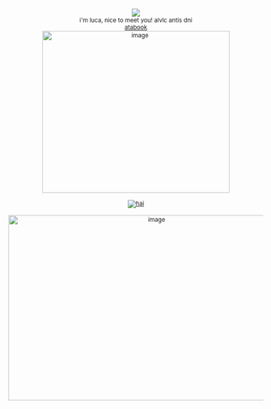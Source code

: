 <p align="center">

<p align="center"

<br><sup><img src="https://komarev.com/ghpvc/?username=alvaiuca&color=992321">
<br> i'm luca, nice to meet you! alvlc antis dni
<br> [atabook](https://lucabalsa.atabook.org) 
<br> <img width="370" height="320" alt="image" src="https://github.com/user-attachments/assets/d9fe7611-6e19-4d15-8e2f-a9f8b289df04" />
<br>
<br> <a href="https://www.last.fm/user/valfen"><img src="https://lastfm-recently-played.vercel.app/api?user=valfen&footer_style=compact_stats&count=1&width=500&loved=true&header_style=none&bg_color=000000" alt="hai"></a>
<br>
<br> <img width="570" height="366" alt="image" src="https://github.com/user-attachments/assets/d184c5c5-1ff8-4a1f-b66b-ba8eb4e65582" />


<br>
